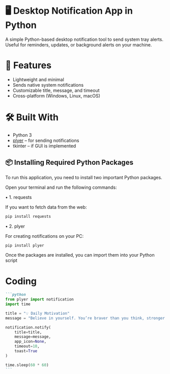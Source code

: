 # 🖥️ Desktop Notification App in Python

A simple Python-based desktop notification tool to send system tray alerts. Useful for reminders, updates, or background alerts on your machine.

# 📌 Features

* Lightweight and minimal
* Sends native system notifications
* Customizable title, message, and timeout
* Cross-platform (Windows, Linux, macOS)

# 🛠️ Built With

* Python 3
* [plyer](https://github.com/kivy/plyer) – for sending notifications
* tkinter – if GUI is implemented


## 📦 Installing Required Python Packages

To run this application, you need to install two important Python packages.

Open your terminal and run the following commands:

 • 1. requests

If you want to fetch data from the web:

```bash
pip install requests
```

 • 2. plyer

For creating notifications on your PC:

```bash
pip install plyer
```

Once the packages are installed, you can import them into your Python script

# Coding


````markdown
```python
from plyer import notification
import time

title = "💡 Daily Motivation"
message = "Believe in yourself. You’re braver than you think, stronger than you seem!"

notification.notify(
    title=title,
    message=message,
    app_icon=None,
    timeout=10,
    toast=True
)

time.sleep(60 * 60)
```
````





